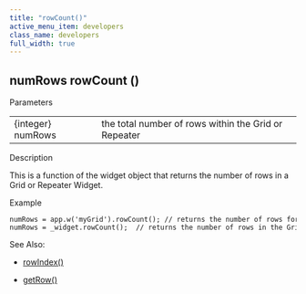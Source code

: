 ```yaml
---
title: "rowCount()"
active_menu_item: developers
class_name: developers
full_width: true
---
```



## numRows rowCount ()

Parameters

<table>
<tr>
<td width="169">
{integer} numRows

</td>
<td width="17">
</td>
<td width="694">
the total number of rows within the Grid or Repeater

</td>
</tr>
</table>

Description

This is a function of the widget object that returns the number of rows in a Grid or Repeater Widget.

Example

    numRows = app.w('myGrid').rowCount(); // returns the number of rows for a specified widget name
    numRows = _widget.rowCount();  // returns the number of rows in the Grid or Repeater that fired the event that _widget is running within
   

See Also:

 - [rowIndex()](rowindex.htm)

 - [getRow()](getrow.htm)

